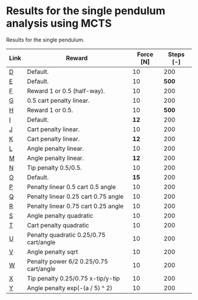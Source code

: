 # Results for the single pendulum analysis using MCTS

Results for the single pendulum.

| Link                   | Reward                                 | Force \[N\] | Steps \[-\] |
| ---------------------- | -------------------------------------- | ----------- | ----------- |
| [D](Plots_fig_sp_D.md) | Default.                               | 10          | 200         |
| [E](Plots_fig_sp_E.md) | Default.                               | 10          | **500**     |
| [F](Plots_fig_sp_F.md) | Reward 1 or 0.5 (half-way).            | 10          | 200         |
| [G](Plots_fig_sp_G.md) | 0.5 cart penalty linear.               | 10          | 200         |
| [H](Plots_fig_sp_H.md) | Reward 1 or 0.5.                       | 10          | **500**     |
| [I](Plots_fig_sp_I.md) | Default.                               | **12**      | 200         |
| [J](Plots_fig_sp_J.md) | Cart penalty linear.                   | 10          | 200         |
| [K](Plots_fig_sp_K.md) | Cart penalty linear.                   | **12**      | 200         |
| [L](Plots_fig_sp_L.md) | Angle penalty linear.                  | 10          | 200         |
| [M](Plots_fig_sp_M.md) | Angle penalty linear.                  | **12**      | 200         |
| [N](Plots_fig_sp_N.md) | Tip penalty 0.5/0.5.                   | 10          | 200         |
| [O](Plots_fig_sp_O.md) | Default.                               | **15**      | 200         |
| [P](Plots_fig_sp_P.md) | Penalty linear 0.5 cart 0.5 angle      | 10          | 200         |
| [Q](Plots_fig_sp_Q.md) | Penalty linear 0.25 cart 0.75 angle    | 10          | 200         |
| [R](Plots_fig_sp_R.md) | Penalty linear 0.75 cart 0.25 angle    | 10          | 200         |
| [S](Plots_fig_sp_S.md) | Angle penalty quadratic                | 10          | 200         |
| [T](Plots_fig_sp_T.md) | Cart penalty quadratic                 | 10          | 200         |
| [U](Plots_fig_sp_U.md) | Penalty quadratic 0.25/0.75 cart/angle | 10          | 200         |
| [V](Plots_fig_sp_V.md) | Angle penalty sqrt                     | 10          | 200         |
| [W](Plots_fig_sp_W.md) | Penalty power 6/2 0.25/0.75 cart/angle | 10          | 200         |
| [X](Plots_fig_sp_X.md) | Tip penalty 0.25/0.75 x-tip/y-tip      | 10          | 200         |
| [Y](Plots_fig_sp_Y.md) | Angle penalty exp(-(a / 5) ^ 2)        | 10          | 200         |
